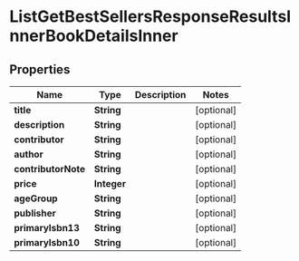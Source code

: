 

# ListGetBestSellersResponseResultsInnerBookDetailsInner


## Properties

| Name | Type | Description | Notes |
|------------ | ------------- | ------------- | -------------|
|**title** | **String** |  |  [optional] |
|**description** | **String** |  |  [optional] |
|**contributor** | **String** |  |  [optional] |
|**author** | **String** |  |  [optional] |
|**contributorNote** | **String** |  |  [optional] |
|**price** | **Integer** |  |  [optional] |
|**ageGroup** | **String** |  |  [optional] |
|**publisher** | **String** |  |  [optional] |
|**primaryIsbn13** | **String** |  |  [optional] |
|**primaryIsbn10** | **String** |  |  [optional] |



